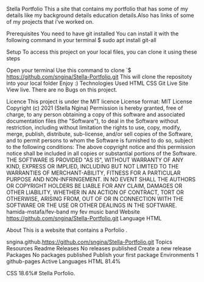 Stella Portfolio
This a site that contains my portfolio that has some of my details like my background details 
education details.Also has links of some of my projects that i've worked on.


Prerequisites You need to have git installed You can install it with the following command in your terminal $ sudo apt install git-all

Setup To access this project on your local files, you can clone it using these steps

Open your terminal Use this command to clone `$ https://github.com/sngina/Stella-Portfolio.git This will clone the repositoty into your local folder Enjoy :) Technologies Used HTML CSS Git Live Site View live.
There are no Bugs on this project.


Licence This project is under the MIT licence License format: MIT License Copyright (c) 2021 (Stella Ngina) Permission is hereby granted, free of charge, to any person obtaining a copy of this software and associated documentation files (the "Software"), to deal in the Software without restriction, including without limitation the rights to use, copy, modify, merge, publish, distribute, sub-license, and/or sell copies of the Software, and to permit persons to whom the Software is furnished to do so, subject to the following conditions: The above copyright notice and this permission notice shall be included in all copies or substantial portions of the Software. THE SOFTWARE IS PROVIDED "AS IS", WITHOUT WARRANTY OF ANY KIND, EXPRESS OR IMPLIED, INCLUDING BUT NOT LIMITED TO THE WARRANTIES OF MERCHANT-ABILITY, FITNESS FOR A PARTICULAR PURPOSE AND NON-INFRINGEMENT. IN NO EVENT SHALL THE AUTHORS OR COPYRIGHT HOLDERS BE LIABLE FOR ANY CLAIM, DAMAGES OR OTHER LIABILITY, WHETHER IN AN ACTION OF CONTRACT, TORT OR OTHERWISE, ARISING FROM, OUT OF OR IN CONNECTION WITH THE SOFTWARE OR THE USE OR OTHER DEALINGS IN THE SOFTWARE. hamida-mstafa/fev-band my fev music band Website https://github.com/sngina/Stella-Portfolio.git Language HTML

About This is a website that contains a Porfolio .


sngina.github.https://github.com/sngina/Stella-Portfolio.git Topics Resources Readme Releases No releases published Create a new release Packages No packages published Publish your first package Environments 1 github-pages Active Languages HTML 81.4%

CSS 18.6%# Stella Porfolio.
